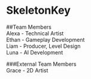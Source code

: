 # SkeletonKey  
  
##Team Members  
Alexa - Technical Artist  
Ethan - Gameplay Development  
Liam - Producer, Level Design  
Luna - AI Development  
  
###External Team Members  
Grace - 2D Artist  
